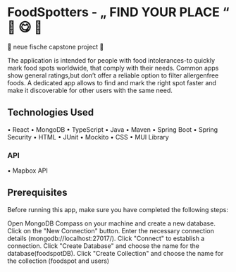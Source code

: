 # FoodSpotters - „ FIND YOUR PLACE “ 🥑 😋 📍
🐠 neue fische capstone project 🦈 

The application is intended for people with food intolerances-to quickly mark food spots worldwide, that comply with their needs.
Common apps show general ratings,but don’t offer a reliable option to filter allergenfree foods.
A dedicated app allows to find and mark the right spot faster and make it discoverable for other users with the same need.

## Technologies Used

• React
• MongoDB
• TypeScript
• Java
• Maven
• Spring Boot
• Spring Security 
• HTML
• JUnit
• Mockito
• CSS
• MUI Library 

### API
• Mapbox API

## Prerequisites

Before running this app, make sure you have completed the following steps:

Open MongoDB Compass on your machine and create a new database.
Click on the "New Connection" button.
Enter the necessary connection details (mongodb://localhost:27017/).
Click "Connect" to establish a connection.
Click "Create Database" and choose the name for the database(foodspotDB).
Click "Create Collection" and choose the name for the collection (foodspot and users)
